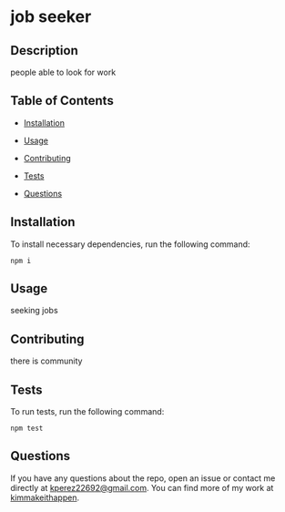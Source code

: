 # job seeker


## Description

people able to look for work

## Table of Contents 

* [Installation](#installation)

* [Usage](#usage)

* [Contributing](#contributing)

* [Tests](#tests)

* [Questions](#questions)

## Installation

To install necessary dependencies, run the following command:

```
npm i
```

## Usage

seeking jobs


  
## Contributing

there is community 

## Tests

To run tests, run the following command:

```
npm test
```

## Questions

If you have any questions about the repo, open an issue or contact me directly at kperez22692@gmail.com. You can find more of my work at [kimmakeithappen](https://github.com/kimmakeithappen/).

